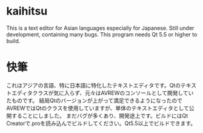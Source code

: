 # kaihitsu
This is a text editor for Asian languages especially for Japanese. Still under development, containing many bugs. This program needs Qt 5.5 or higher to build. 

快筆
==
これはアジアの言語、特に日本語に特化したテキストエディタです。Qtのテキストエディタクラスが気に入らず、元々はAVREWのコンソールとして開発していたものです。
結局Qtのバージョンが上がって満足できるようになったのでAVREWではQtのクラスを使用していますが、単体のテキストエディタとして公開することにしました。
まだバグが多くあり、開発途上です。ビルドにはQt Creatorで.proを読み込んでビルドしてください。Qt5.5以上でビルドできます。

